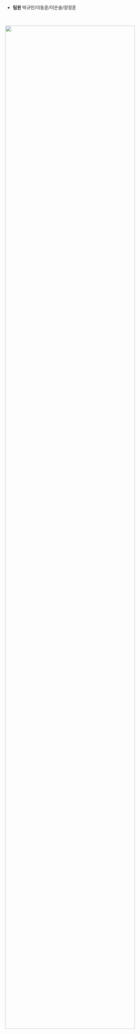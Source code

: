 * **팀원** 박규민/이동훈/이은솔/장정훈 
<br>
<br>
<img src="https://user-images.githubusercontent.com/21002351/51945930-74b6a580-2463-11e9-87c9-03c14b48dd01.png" width="90%"></img>
